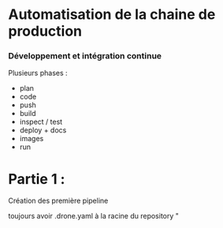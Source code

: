 # **Automatisation de la chaine de production**



### Développement et intégration continue

Plusieurs phases : 

- plan
- code
- push 
- build
- inspect / test
- deploy + docs
- images 
- run



# **Partie 1** : 

Création des première pipeline 

toujours avoir .drone.yaml à la racine du repository "